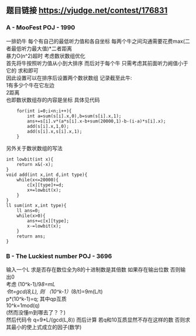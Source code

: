 ## 题目链接 https://vjudge.net/contest/176831


### A - MooFest POJ - 1990 
一排奶牛 每个有自己的最低听力值和各自坐标 每两个牛之间沟通需要花费max(二者最低听力最大值)*二者距离<br>
暴力O(n^2)超时 考虑数状数组优化<br>
首先将牛按照听力值从小到大排序 而后对于每个牛 只需考虑其前面听力阙值小于它的 求和即可<br>
因此设置可以在排序后设置两个数状数组<be>
记录截至此牛:<br>
1有多少个牛在它左边 <br>
2距离 <br>
也即数状数组存的内容是坐标 具体见代码
    
    
        for(int i=0;i<n;i++){
            int a=sum(s[i].x,0),b=sum(s[i].x,1);
            ans+=s[i].v*(a*s[i].x-b+sum(20000,1)-b-(i-a)*s[i].x);
            add(s[i].x,1,0);
            add(s[i].x,s[i].x,1);
        }
    
    
另外关于数状数组的写法
    
    
    int lowbit(int x){
        return x&(-x);
    }
    void add(int x,int d,int type){
        while(x<=20000){
            c[x][type]+=d;
            x+=lowbit(x);
        }
    }
    ll sum(int x,int type){
        ll ans=0;
        while(x>0){
            ans+=c[x][type];
            x-=lowbit(x);
        }
        return ans;
    }
    
    
### B - The Luckiest number POJ - 3696 
输入一个L 求是否存在数位全为8的十进制数是其倍数 如果存在输出位数 否则输出0<br>
考虑  (10^k-1)/9*8=mL<br>
令t=gcd(8,L), 则 （10^k-1）*(8/t)=9m(L/t)<br>
p*(10^k-1)=q; 其中qp互质<br>
10^k=1mod(q) <br>  (然而没懂m到哪去了？？)<br>
然后代码令 q=9*L/(gcd(L,8)) 而后计算 若q和10互质显然不存在这样的数 否则求其最小的使上式成立的因子(数学)

### 



    
    
    
    
